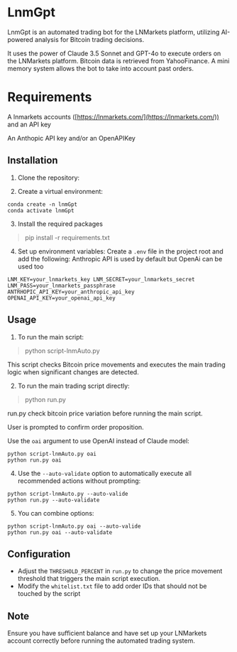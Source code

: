 # LnmGpt

LnmGpt is an automated trading bot for the LNMarkets platform, utilizing AI-powered analysis for Bitcoin trading decisions.

It uses the power of Claude 3.5 Sonnet and GPT-4o to execute orders on the LNMarkets platform. 
Bitcoin data is retrieved from YahooFinance.
A mini memory system allows the bot to take into account past orders.



# Requirements

A lnmarkets accounts ([https://lnmarkets.com/](https://lnmarkets.com/)) and an API key

An Anthopic API key and/or an OpenAPIKey

## Installation

1. Clone the repository:


2. Create a virtual environment:

```
conda create -n lnmGpt 
conda activate lnmGpt
```

3. Install the required packages

> pip install -r requirements.txt


4. Set up environment variables:
Create a `.env` file in the project root and add the following:
Anthropic API is used by default but OpenAi can be used too
```
LNM_KEY=your_lnmarkets_key LNM_SECRET=your_lnmarkets_secret LNM_PASS=your_lnmarkets_passphrase ANTRHOPIC_API_KEY=your_anthropic_api_key OPENAI_API_KEY=your_openai_api_key
```



## Usage

1. To run the main script:

> python script-lnmAuto.py

This script checks Bitcoin price movements and executes the main trading logic when significant changes are detected.


2. To run the main trading script directly:

> python run.py

run.py check bitcoin price variation before running the main script.

User is prompted to confirm order proposition.

Use the `oai` argument to use OpenAI instead of Claude model:

```
python script-lnmAuto.py oai
python run.py oai
```

4. Use the `--auto-validate` option to automatically execute all recommended actions without prompting:

```
python script-lnmAuto.py --auto-valide
python run.py --auto-validate
```

5. You can combine options:

```
python script-lnmAuto.py oai --auto-valide
python run.py oai --auto-validate
```

## Configuration

- Adjust the `THRESHOLD_PERCENT` in `run.py` to change the price movement threshold that triggers the main script execution.
- Modify the `whitelist.txt` file to add order IDs that should not be touched by the script

## Note

Ensure you have sufficient balance and have set up your LNMarkets account correctly before running the automated trading system.





